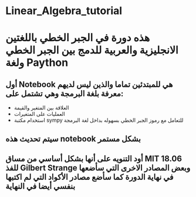 # Linear_Algebra_tutorial

# هذه دورة في الجبر الخطي باللغتين الانجليزية والعربية للدمج بين الجبر الخطي ولغة Paython 
##  أول Notebook هي للمبتدئين تماما والذين ليس لديهم معرفة بلغة البرمجة وهي تشتمل على: 
- العلاقة بين المتغير والقيمة 
- العمليات على المتغيرات 
- استخدام مكتبة sympy للتعامل مع رموز الجبر الخطي بسهوله بداخل لغة البرمجة 

## سيتم تحديث هذه notebook بشكل مستمر 
## أود التنويه على أنها بشكل أساسي من مساق MIT 18.06  للفذ Gilbert Strange وبعض المصادر الاخرى التي سأضعها في نهاية الدورة كما سأضع مصادر الأكواد التي لم اكتبها بنفسي أيضا في النهاية 
